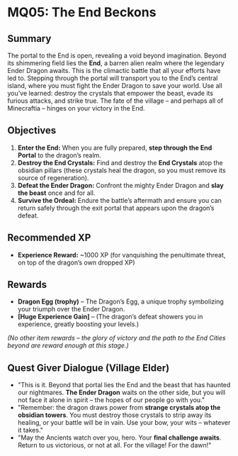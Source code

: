 # MQ05: The End Beckons

## Summary

The portal to the End is open, revealing a void beyond imagination. Beyond its shimmering field lies the **End**, a barren alien realm where the legendary Ender Dragon awaits. This is the climactic battle that all your efforts have led to. Stepping through the portal will transport you to the End’s central island, where you must fight the Ender Dragon to save your world. Use all you’ve learned: destroy the crystals that empower the beast, evade its furious attacks, and strike true. The fate of the village – and perhaps all of Minecraftia – hinges on your victory in the End.

## Objectives

1. **Enter the End:** When you are fully prepared, **step through the End Portal** to the dragon’s realm.
2. **Destroy the End Crystals:** Find and destroy the **End Crystals** atop the obsidian pillars (these crystals heal the dragon, so you must remove its source of regeneration).
3. **Defeat the Ender Dragon:** Confront the mighty Ender Dragon and **slay the beast** once and for all.
4. **Survive the Ordeal:** Endure the battle’s aftermath and ensure you can return safely through the exit portal that appears upon the dragon’s defeat.

## Recommended XP

- **Experience Reward:** ~1000 XP (for vanquishing the penultimate threat, on top of the dragon’s own dropped XP)

## Rewards

- **Dragon Egg (trophy)** – The Dragon’s Egg, a unique trophy symbolizing your triumph over the Ender Dragon.
- **[Huge Experience Gain]** – (The dragon’s defeat showers you in experience, greatly boosting your levels.)

_(No other item rewards – the glory of victory and the path to the End Cities beyond are reward enough at this stage.)_

## Quest Giver Dialogue (Village Elder)

- "This is it. Beyond that portal lies the End and the beast that has haunted our nightmares. **The Ender Dragon** waits on the other side, but you will not face it alone in spirit – the hopes of our people go with you."
- "Remember: the dragon draws power from **strange crystals atop the obsidian towers**. You must destroy those crystals to strip away its healing, or your battle will be in vain. Use your bow, your wits – whatever it takes."
- "May the Ancients watch over you, hero. Your **final challenge awaits**. Return to us victorious, or not at all. For the village! For the dawn!"
